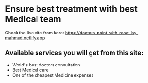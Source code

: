 # Ensure best treatment with best Medical team

Check the live site from here: https://doctors-point-with-react-by-mahmud.netlify.app

## Available services you will get from this site:
* World's best doctors consultation
* Best Medical care
* One of the cheapest Medicine expenses
